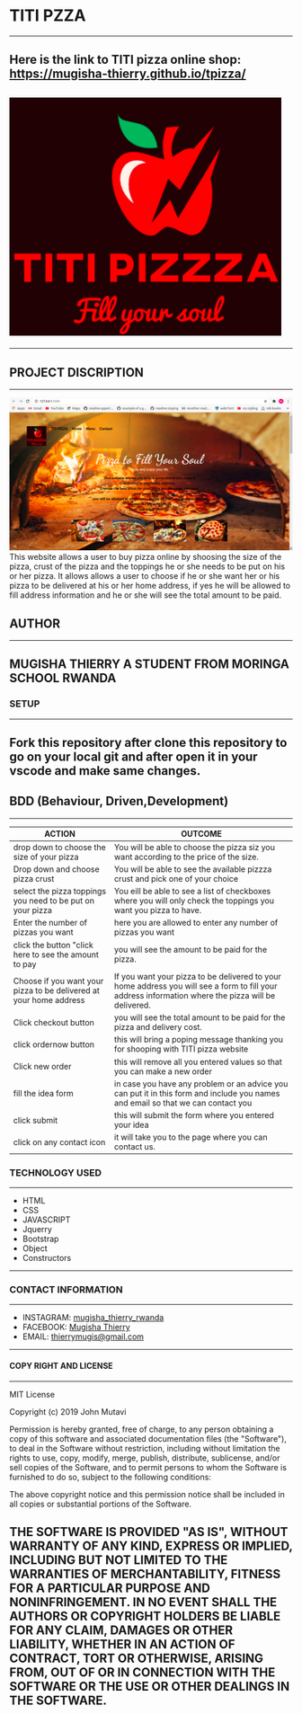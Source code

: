 # TITI PZZA 
---
Here is the link to TITI pizza online shop: https://mugisha-thierry.github.io/tpizza/
---
![](images/picture2.png)
---
---
## PROJECT DISCRIPTION
---
![](images/screenshoot.png)
This website allows a user to buy pizza online by shoosing the size of the pizza, crust of the pizza and the toppings he or she needs to be put on his or her pizza.
It allows allows a user to choose if he or she want her or his pizza to be delivered at his or her home address, if yes he will be allowed to fill address information and he or she will see the total amount to be paid.

## AUTHOR
---
MUGISHA THIERRY
A STUDENT FROM MORINGA SCHOOL RWANDA 
---
### SETUP
---
Fork this repository after clone this repository to go on your local git and after open it in your vscode and make same changes.
--- 
## BDD (Behaviour, Driven,Development)
---
ACTION  | OUTCOME|
|-------|--------|
|drop down to choose the size of your pizza  | You will be able to choose the pizza siz you want according to the price of the size.|
|Drop down and choose pizza crust| You will be able to see the available pizzza crust and pick one of your choice|
|select the pizza toppings you need to be put on your pizza | You eill be able to see a list of checkboxes where you will only check the toppings you want you pizza to have.|
|Enter the number of pizzas you want | here you are allowed to enter any number of pizzas you want|
|click the button "click here to see the amount to pay| you will see the amount to be paid for the pizza.|
|Choose if you want your pizza to be delivered at your home address| If you want your pizza to be delivered to your home address you will see a form to fill your address information where the pizza will be delivered.|
|Click checkout button| you will see the total amount to be paid for the pizza and delivery cost.|
|click ordernow button | this will bring a poping message thanking you for shooping with TITI pizza website|
|Click new order| this will remove all you entered values so that you can make a new order|
|fill the idea form| in case you have any problem or an advice you can put it in this form and include you names and email so that we can contact you|
|click submit| this will submit the form where you entered your idea|
|click on any contact icon| it will take you to the page where you can contact us.|
### TECHNOLOGY USED
---
- HTML
- CSS
- JAVASCRIPT
- Jquerry
- Bootstrap
- Object
- Constructors
---
### CONTACT INFORMATION
---
- INSTAGRAM: [mugisha_thierry_rwanda](https://www.instagram.com)
- FACEBOOK: [Mugisha Thierry](https://www.facebook.com)
- EMAIL: [thierrymugis@gmail.com](https://www.gmail.com)
---
#### COPY RIGHT AND LICENSE
---
MIT License

Copyright (c) 2019 John Mutavi

Permission is hereby granted, free of charge, to any person obtaining a copy
of this software and associated documentation files (the "Software"), to deal
in the Software without restriction, including without limitation the rights
to use, copy, modify, merge, publish, distribute, sublicense, and/or sell
copies of the Software, and to permit persons to whom the Software is
furnished to do so, subject to the following conditions:

The above copyright notice and this permission notice shall be included in all
copies or substantial portions of the Software.

THE SOFTWARE IS PROVIDED "AS IS", WITHOUT WARRANTY OF ANY KIND, EXPRESS OR
IMPLIED, INCLUDING BUT NOT LIMITED TO THE WARRANTIES OF MERCHANTABILITY,
FITNESS FOR A PARTICULAR PURPOSE AND NONINFRINGEMENT. IN NO EVENT SHALL THE
AUTHORS OR COPYRIGHT HOLDERS BE LIABLE FOR ANY CLAIM, DAMAGES OR OTHER
LIABILITY, WHETHER IN AN ACTION OF CONTRACT, TORT OR OTHERWISE, ARISING FROM,
OUT OF OR IN CONNECTION WITH THE SOFTWARE OR THE USE OR OTHER DEALINGS IN THE
SOFTWARE.
----